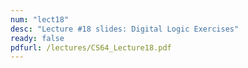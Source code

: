 ```yaml
---
num: "lect18"
desc: "Lecture #18 slides: Digital Logic Exercises"
ready: false
pdfurl: /lectures/CS64_Lecture18.pdf
---
```


